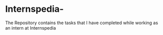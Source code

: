 # Internspedia-
The Repository contains the tasks that I have completed while working as an intern at Internspedia 
